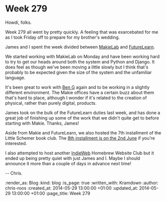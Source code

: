 Week 279
========

Howdi, folks.

Week 279 all went by pretty quickly. A feeling that was exarcebated for me as I took Friday off to prepare for my brother's wedding.

James and I spent the week divided between [MakieLab][] and [FutureLearn][].

We started working with MakieLab on Monday and have been working hard to try to get our heads around both the system and Python and Django. It does feel as though we've been moving a little slowly but I think that's probably to be expected given the size of the system and the unfamiliar language.

It's been great to work with [Ben G][] again and to be working in a slightly different environment. The Makie offices have a certain buzz about them that's hard to place, although I wonder if it's related to the creation of physical, rather than purely digital, products.

James took on the bulk of the FutureLearn duties last week, and has done a great job of finishing up some of the work that we didn't quite get to before starting with Makie. Thanks, James!

Aside from Makie and FutureLearn, we also hosted the 7th installment of the Little Schemer book club. The [8th installment is on the 2nd June][little-schemer-8] if you're interested.

I also attempted to host another [IndieWeb][] Homebrew Website Club but it ended up being pretty quiet with just James and I. Maybe I should announce it more than a couple of days in advance next time!

-- Chris.

[Ben G]: https://twitter.com/beng
[FutureLearn]: https://www.futurelearn.com/
[IndieWeb]: http://indiewebcamp.com/
[little-schemer-8]: http://lanyrd.com/2014/little-schemer-book-club-june/
[MakieLab]: http://www.makieworld.com/

:render_as: Blog
:kind: blog
:is_page: true
:written_with: Kramdown
:author: chris-roos
:created_at: 2014-05-29 13:00:00 +01:00
:updated_at: 2014-05-29 13:00:00 +01:00
:page_title: Week 279
